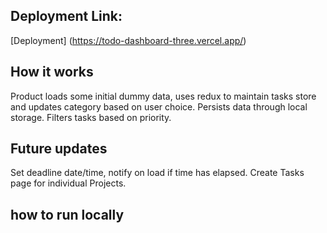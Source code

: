 ## Deployment Link:
[Deployment] (https://todo-dashboard-three.vercel.app/)
## How it works
Product loads some initial dummy data, uses redux to maintain tasks store and updates category based on user choice.
Persists data through local storage.
Filters tasks based on priority.

## Future updates
Set deadline date/time, notify on load if time has elapsed.
Create Tasks page for individual Projects.
## how to run locally
